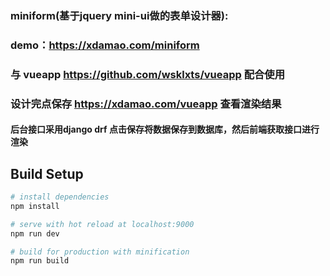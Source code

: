 


### miniform(基于jquery mini-ui做的表单设计器):
### demo：https://xdamao.com/miniform <br /> 
### 与 vueapp https://github.com/wsklxts/vueapp 配合使用
### 设计完点保存 https://xdamao.com/vueapp 查看渲染结果 <br /> 
#### 后台接口采用django drf 点击保存将数据保存到数据库，然后前端获取接口进行渲染




## Build Setup

``` bash
# install dependencies
npm install

# serve with hot reload at localhost:9000
npm run dev

# build for production with minification
npm run build
